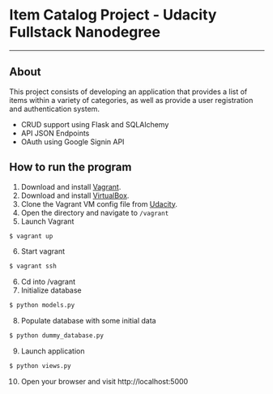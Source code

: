 # Item Catalog Project - Udacity Fullstack Nanodegree
---

## About

This project consists of developing an application that provides a list of items within a variety of categories, as well as provide a user registration and authentication system.

- CRUD support using Flask and SQLAlchemy
- API JSON Endpoints
- OAuth using Google Signin API

## How to run the program

1. Download and install [Vagrant](https://www.vagrantup.com/downloads.html).
2. Download and install [VirtualBox](https://www.virtualbox.org).
3. Clone the Vagrant VM config file from [Udacity](https://github.com/udacity/fullstack-nanodegree-vm).
4. Open the directory and navigate to `/vagrant`
5. Launch Vagrant
```bash
$ vagrant up
```
6. Start vagrant
```bash
$ vagrant ssh
```
6. Cd into /vagrant
7. Initialize database
```bash
$ python models.py
```
8. Populate database with some initial data
```bash
$ python dummy_database.py
```
9. Launch application
```bash
$ python views.py
```
10. Open your browser and visit http://localhost:5000
